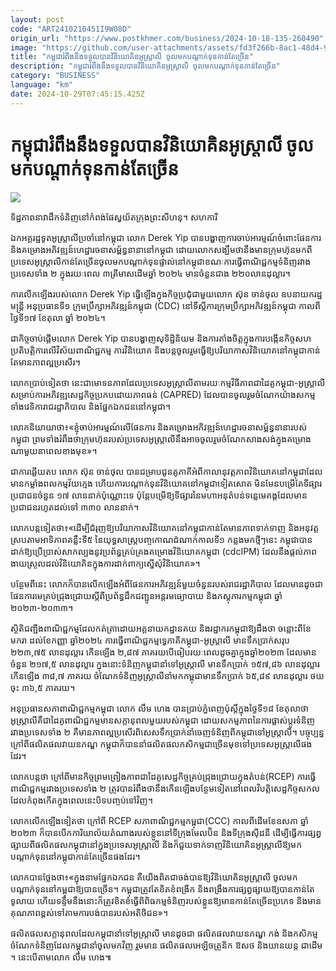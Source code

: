 ```yaml
---
layout: post
code: "ART2410210451I9W08D"
origin_url: "https://www.postkhmer.com/business/2024-10-18-135-260490"
image: "https://github.com/user-attachments/assets/fd3f266b-8ac1-48d4-9d6e-31247aa32532"
title: "កម្ពុជា​រំពឹង​នឹង​ទទួល​បាន​វិនិយោគិន​អូស្រ្តាលី ចូល​មក​បណ្តាក់​ទុន​កាន់តែ​ច្រើន​"
description: "​​កម្ពុជា​រំពឹង​នឹង​ទទួល​បាន​វិនិយោគិន​អូស្រ្តាលី ចូល​មក​បណ្តាក់​ទុន​កាន់តែ​ច្រើន​​"
category: "BUSINESS"
language: "km"
date: 2024-10-29T07:45:15.425Z
---
```


# កម្ពុជា​រំពឹង​នឹង​ទទួល​បាន​វិនិយោគិន​អូស្រ្តាលី ចូល​មក​បណ្តាក់​ទុន​កាន់តែ​ច្រើន​

![](https://github.com/user-attachments/assets/841525eb-a4d6-4abe-9215-415b8067ef8a)

ទិដ្ឋភាព​នាវា​ដឹក​ទំនិញ​នៅ​កំពង់ផែ​ស្វយ័ត​ក្រុងព្រះសីហនុ។ សហការី

ឯកអគ្គ​រដ្ឋទូត​អូស្ត្រាលី​ប្រចាំ​នៅ​កម្ពុជា លោក Derek Yip បាន​បង្ហាញ​ការ​ចាប់​អារម្មណ៍​ចំពោះ​ផែនការ និង​គម្រោង​អភិវឌ្ឍន៍​ហេដ្ឋារចនា​សម្ព័ន្ធ​នានា​នៅ​កម្ពុជា ដោយ​លោក​សង្ឃឹមថា​នឹង​មាន​ក្រុមហ៊ុន​មក​ពី​ប្រទេស​អូស្ត្រាលី​កាន់​តែ​ច្រើន​ចូល​មក​បណ្តាក់​ទុន​ផ្ទាល់​នៅ​កម្ពុជា​ ខណៈ​ការ​ធ្វើ​ពាណិជ្ជកម្ម​ទំនិញ​រវាង​ប្រទេស​ទាំង ២ ក្នុង​រយៈ​ពេល ៣​ត្រីមាស​ដើម​ឆ្នាំ​ ២០២៤ មានចំនួន​ជាង ២២០​លាន​ដុល្លារ។

ការ​លើក​ឡើង​របស់​លោក Derek Yip ធ្វើ​ឡើង​ក្នុង​កិច្ច​ប្រជុំ​ជាមួយ​លោក ស៊ុន ចាន់ថុល ឧប​នាយក​រដ្ឋមន្ត្រី អនុ​ប្រធាន​ទី១ ក្រុម​ប្រឹក្សា​អភិវឌ្ឍន៍​កម្ពុជា (CDC) នៅ​ទីស្តីការ​ក្រុមប្រឹក្សា​អភិវឌ្ឍន៍​កម្ពុជា កាល​ពី​ថ្ងៃ​ទី១៧ ខែ​តុលា ឆ្នាំ ២០២៤។

ជា​កិច្ច​ចាប់​ផ្ដើម​លោក Derek Yip បាន​បង្ហាញ​​សុទិដ្ឋិ​និយម និង​ការ​តាំង​ចិត្ត​ក្នុង​ការ​បង្កើន​កិច្ច​សហប្រតិបត្តិ​ការ​លើ​វិស័យ​ពាណិជ្ជកម្ម ការ​វិនិយោគ និង​បន្ត​ចូលរួម​ធ្វើ​ឱ្យ​បរិយាកាស​វិនិយោគ​នៅ​កម្ពុជា​កាន់​តែមាន​ភាព​ល្អ​ប្រសើរ។

លោក​ប្រាប់​ទៀត​ថា នេះ​ជា​មោទនភាព​ដែល​ប្រទេស​អូស្រ្តាលី​ តាម​រយៈ​កម្មវិធី​ភាពជា​ដៃគូ​កម្ពុជា-​អូស្រ្តាលី សម្រាប់​ការ​អភិវឌ្ឍ​សេដ្ឋកិច្ច​ប្រកប​ដោយ​ភាព​ធន់ (CAPRED) ដែល​បាន​ចូល​រួមចំណែក​យ៉ាង​សកម្ម​ទាំង​វេទិកា​រាជ​រដ្ឋាភិបាល និង​ផ្នែក​ឯកជននៅកម្ពុជា។

លោក​​និយាយា​ថា៖​«​ខ្ញុំ​ចាប់​អារម្មណ៍​លើ​ផែនការ និង​គម្រោង​អភិវឌ្ឍន៍​ហេដ្ឋា​រចនា​សម្ព័ន្ធ​នានារបស់​កម្ពុជា ព្រម​ទាំង​រំពឹង​ថា​ ក្រុមហ៊ុន​របស់​ប្រទេស​អូស្ត្រាលី​នឹង​អាច​ចូល​រួម​ចំណែក​សាង​សង់​ក្នុងគម្រោង​ណាមួយ​នា​ពេល​ខាង​មុខ»។

ជា​ការ​ឆ្លើយតប លោក ស៊ុន ចាន់ថុល បាន​ជម្រាប​ជូនគូភាគី ​អំពី​កាលានុវត្តភាព​វិនិយោគ​នៅ​កម្ពុជា​ដែល​មាន​កម្លាំង​ពលកម្ម​វ័យ​​ក្មេង ហើយ​ការ​បណ្តាក់ទុន​វិនិយោគ​នៅ​កម្ពុជា​ទៀត​សោត មិន​មែន​បម្រើ​តែ​ទីផ្សារ​ប្រជាជន​ចំនួន ១៧ លាន​នាក់​ប៉ុណ្ណោះ​ទេ ប៉ុន្តែ​បម្រើ​ឱ្យ​ទីផ្សារ​នៃ​មហាអនុ​តំបន់​ទន្លេមេគង្គ​ដែលមា​នប្រជាជ​នរហូត​ដល់​ទៅ ៣៣០ លាន​នាក់។

លោក​បន្ត​ទៀត​ថា៖​​​​«​ដើម្បី​ជំរុញ​ឱ្យ​បរិយាកាស​វិនិយោគ​នៅ​កម្ពុជា​កាន់​តែ​មាន​ភាព​ទាក់ទាញ និង​អនុវត្ត​ស្រប​តាម​អាទិភាព​គន្លឹះ​ទី៥ នៃ​យុទ្ធសាស្រ្ត​បញ្ចកោណ​ដំណាក់​កាល​ទី១ កន្លង​មក​ថ្មីៗ​នេះ កម្ពុជា​បាន​ដាក់​ឱ្យ​ប្រើ​ប្រាស់​សាកល្បង​នូវ​ប្រព័ន្ធ​គ្រប់គ្រង​គម្រោង​វិនិយោគ​កម្ពុជា (cdcIPM) ដែល​នឹង​ផ្តល់​ភាពងាយ​ស្រួល​ដល់​វិនិយោគិន​ក្នុង​ការ​ដាក់​ពាក្យ​ស្នើ​សុំ​វិនិយោគ»។

បន្ថែមពីនេះ លោក​ក៏​បាន​លើក​ឡើង​អំពី​ផែនការ​អភិវឌ្ឍន៍​មួយ​ចំនួន​របស់​រាជ​រដ្ឋាភិបាល ដែល​មាន​ដូចជា ផែនការ​មេ​គ្រប់​ជ្រុង​ជ្រោយ​ស្តីពី​ប្រព័ន្ធ​ដឹក​ជញ្ជូន​អន្តរ​មធ្យោបាយ និង​ភស្តុភារ​កម្ម​កម្ពុជា ឆ្នាំ ២០២៣-២០៣៣។

ស្ថិតិ​ជញ្ជីង​ពាណិជ្ជកម្ម​ដែល​កត់ត្រា​ដោយ​អគ្គ​នាយកដ្ឋាន​គយ និង​រដ្ឋាករ​កម្ពុជា​ឱ្យ​ដឹង​ថា ចន្លោះ​ពី​ខែ​មករា ដល់​ខែ​កញ្ញា ឆ្នាំ​២០២៤ ការ​ធ្វើ​ពាណិជ្ជកម្ម​ទ្វេភាគី​កម្ពុជា-​អូស្រ្តាលី មាន​ទឹកប្រាក់​សរុប ២២៣,៧៥ លាន​ដុល្លារ កើន​ឡើង ២,៨៧ ភាគរយ​បើ​ធៀប​រយៈ​ពេល​ដូចគ្នា​ក្នុងឆ្នាំ​២០២៣ ដែល​មាន​ចំនួន ២១៧,៥ លាន​ដុល្លារ ក្នុង​នោះ​ទំនិញ​កម្ពុជា​នាំ​ទៅ​អូស្រ្តាលី​ មាន​ទឹក​ប្រាក់​ ១៥៧,៨៦ លាន​ដុល្លារ កើនឡើង ៣៨,៧ ភាគ​រយ​ ចំណែក​ទំនិញ​អូស្រ្តាលី​នាំ​មក​កម្ពុជា​មាន​ទឹកប្រាក់ ៦៥,៨៩ លានដុល្លារ ថយ​ចុះ ៣៦,៥ ភាគរយ។

អនុ​ប្រធាន​សភា​ពាណិជ្ជ​កម្ម​កម្ពុជា លោក លឹម ហេង បាន​ប្រាប់​ភ្នំពេញ​ប៉ុស្តិ៍​ក្នុង​ថ្ងៃ​ទី​១៨ ខែ​តុលា​ថា អូស្រ្តាលី​គឺ​ជា​ដៃគូ​ពាណិជ្ជកម្ម​មាន​សក្តានុ​ពល​មួយ​របស់​កម្ពុជា ដោយ​សកម្មភាព​នៃ​ការ​ផ្លាស់​ប្តូរ​ទំនិញ​រវាង​ប្រទេស​ទាំង ២ គឺ​មាន​ភាព​ល្អ​ប្រសើរ​ ពិសេស​ទឹក​ប្រាក់​នាំ​ចេញ​ទំនិញ​ពី​កម្ពុជា​ទៅ​អូស្រ្តាលី។​ ​បច្ចុប្បន្ន​ក្រៅ​ពី​ផលិត​ផល​វាយនភណ្ឌ កម្ពុជា​ក៏​បាន​នាំ​ផលិត​ផល​កសិកម្ម​ជា​ច្រើន​មុខ​ទៅ​ប្រទេស​អូស្រ្តាលី​ផង​ដែរ។

លោក​បន្ត​ថា ក្រៅ​ពី​មាន​កិច្ច​ព្រម​ព្រៀង​ភាព​ជា​ដៃគូ​សេដ្ឋកិច្ច​គ្រប់​ជ្រុង​ជ្រោយ​ក្នុង​តំបន់​(RCEP) ការធ្វើ​​​ពាណិជ្ជ​កម្ម​រវាង​​ប្រទេស​ទាំង ២ ត្រូវ​បាន​រំពឹង​ថា​នឹង​កើន​ឡើង​បន្ថែម​ទៀត​នៅ​ពេល​វិបត្តិ​សេដ្ឋកិច្ច​សកល​ដែល​កំពុង​កើត​ក្នុង​ពេល​នេះ​បិទ​បញ្ចប់​ទៅ​វិញ​។

លោក​លើក​ឡើង​ទៀត​ថា ក្រៅ​ពី​ RCEP ​សភា​ពាណិជ្ជ​កម្ម​កម្ពុជា​(CCC) កាល​ពី​ដើម​ខែ​ឧសភា ឆ្នាំ​២០២៣ ក៏​បាន​បើក​ការិយាល័យ​តំណាង​របស់​ខ្លួន​នៅ​ទីក្រុង​មែលប៊ិន និង​ទីក្រុងស៊ីដនី ដើម្បី​ធ្វើ​ការ​ផ្សព្វ​ផ្សាយ​ពី​ផលិតផល​កម្ពុជា​នៅ​ក្នុង​ប្រទេស​អូស្រ្តាលី និង​ក៏​ជួយ​ទាក់​ទាញ​វិនិយោគិន​អូស្រ្តាលី​ឱ្យ​មក​បណ្តាក់​ទុន​នៅ​កម្ពុជា​កាន់​តែ​ច្រើន​ផង​ដែរ។

លោក​បាន​ថ្លែ​ងថា៖​«ក្នុង​នាម​ផ្នែក​ឯកជន គឺ​យើង​ពិត​ជា​ចង់​បាន​ឱ្យ​វិនិយោគិន​អូស្រ្តាលី ចូល​មក​បណ្តាក់ទុន​នៅ​កម្ពុជា​ឱ្យ​បាន​ច្រើន​។ កម្ពុជា​ត្រូវតែ​ខិត​ខំ​ពង្រីក និង​ពង្រឹង​ការ​ផ្សព្វផ្សាយ​ឱ្យ​បាន​កាន់​តែ​ទូលាយ ហើយ​ទន្ទឹម​នឹង​នោះ​ក៏​ត្រូវ​ខិតខំ​ធ្វើ​ពិពិធកម្ម​ទំនិញ​របស់​ខ្លួន​ឱ្យ​មាន​កាន់​តែ​ច្រើន​ប្រភេទ និង​មាន​គុណ​ភាព​ខ្ពស់​ទៅ​តាម​ការ​បង់​បាន​របស់​អតិថិជន​»។

ផលិត​ផល​សក្តានុពល​ដែល​កម្ពុជា​នាំ​ទៅ​អូស្រ្តាលី មាន​ដូច​ជា ផលិត​ផល​វាយនភណ្ឌ ​កង់ និង​កសិកម្ម​ ចំណែក​ទំនិញ​ដែល​កម្ពុជា​នាំ​ចូល​មក​វិញ រួម​មាន​ ផលិត​ផល​អេឡិច​ត្រូនិក ឱសថ និង​យានយន្ត​ ជា​ដើម​។ នេះ​បើ​តាម​លោក លឹម ហេង៕